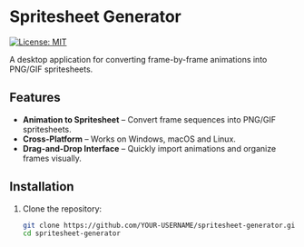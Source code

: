 # Spritesheet Generator
[![License: MIT](https://img.shields.io/badge/License-MIT-yellow.svg)](LICENSE)


A desktop application for converting frame-by-frame animations into PNG/GIF spritesheets.

## Features
- **Animation to Spritesheet** – Convert frame sequences into PNG/GIF spritesheets.
- **Cross-Platform** – Works on Windows, macOS and Linux.
- **Drag-and-Drop Interface** – Quickly import animations and organize frames visually.

## Installation
1. Clone the repository:
   ```bash
   git clone https://github.com/YOUR-USERNAME/spritesheet-generator.git
   cd spritesheet-generator
